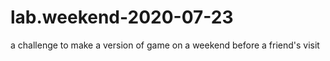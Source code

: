 # lab.weekend-2020-07-23
a challenge to make a version of game on a weekend before a friend's visit
